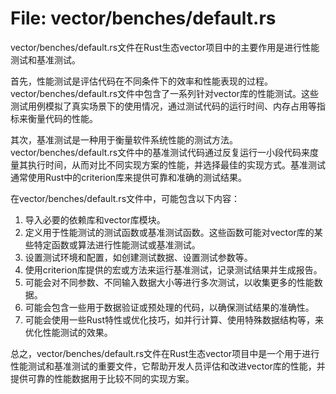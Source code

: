 # File: vector/benches/default.rs

vector/benches/default.rs文件在Rust生态vector项目中的主要作用是进行性能测试和基准测试。

首先，性能测试是评估代码在不同条件下的效率和性能表现的过程。vector/benches/default.rs文件中包含了一系列针对vector库的性能测试。这些测试用例模拟了真实场景下的使用情况，通过测试代码的运行时间、内存占用等指标来衡量代码的性能。

其次，基准测试是一种用于衡量软件系统性能的测试方法。vector/benches/default.rs文件中的基准测试代码通过反复运行一小段代码来度量其执行时间，从而对比不同实现方案的性能，并选择最佳的实现方式。基准测试通常使用Rust中的criterion库来提供可靠和准确的测试结果。

在vector/benches/default.rs文件中，可能包含以下内容：

1. 导入必要的依赖库和vector库模块。
2. 定义用于性能测试的测试函数或基准测试函数。这些函数可能对vector库的某些特定函数或算法进行性能测试或基准测试。
3. 设置测试环境和配置，如创建测试数据、设置测试参数等。
4. 使用criterion库提供的宏或方法来运行基准测试，记录测试结果并生成报告。
5. 可能会对不同参数、不同输入数据大小等进行多次测试，以收集更多的性能数据。
6. 可能会包含一些用于数据验证或预处理的代码，以确保测试结果的准确性。
7. 可能会使用一些Rust特性或优化技巧，如并行计算、使用特殊数据结构等，来优化性能测试的效果。

总之，vector/benches/default.rs文件在Rust生态vector项目中是一个用于进行性能测试和基准测试的重要文件，它帮助开发人员评估和改进vector库的性能，并提供可靠的性能数据用于比较不同的实现方案。


